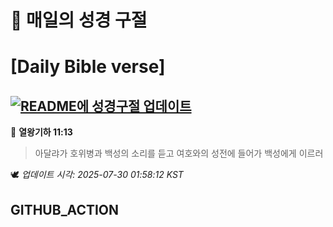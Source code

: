 # 🙏 매일의 성경 구절
# [Daily Bible verse]
## [![README에 성경구절 업데이트](https://github.com/DONGSUKA/first_test/actions/workflows/update-readme-bible.yml/badge.svg)](https://github.com/DONGSUKA/first_test/actions/workflows/update-readme-bible.yml)
<!-- START_BIBLE_VERSE -->
📖 **열왕기하 11:13**
> 아달랴가 호위병과 백성의 소리를 듣고 여호와의 성전에 들어가 백성에게 이르러

🕊️ _업데이트 시각: 2025-07-30 01:58:12 KST_
  <!-- END_BIBLE_VERSE -->
## GITHUB_ACTION
